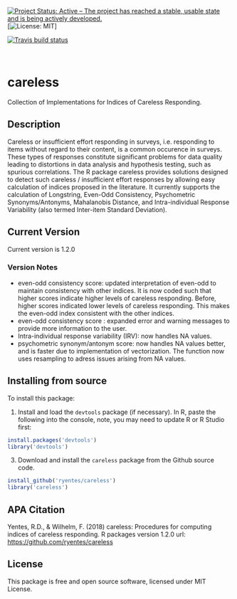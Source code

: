 [![Project Status: Active – The project has reached a stable, usable state and is being actively developed.](http://www.repostatus.org/badges/latest/active.svg)](http://www.repostatus.org/#active)
[![License: MIT](https://img.shields.io/badge/License-MIT-yellow.svg)]
<!-- badges: start -->
  [![Travis build status](https://travis-ci.com/ryentes/careless.svg?branch=master)](https://travis-ci.com/ryentes/careless)
<!-- badges: end -->

<br/>

# careless

Collection of Implementations for Indices of Careless Responding.

## Description

Careless or insufficient effort responding in surveys, i.e. responding to items without regard to their content, is a common occurence in surveys. These types of responses constitute significant problems for data quality leading to distortions in data analysis and hypothesis testing, such as spurious correlations. The R package careless provides solutions designed to detect such careless / insufficient effort responses by allowing easy calculation of indices proposed in the literature. It currently supports the calculation of Longstring, Even-Odd Consistency, Psychometric Synonyms/Antonyms, Mahalanobis Distance, and Intra-individual Response Variability (also termed Inter-item Standard Deviation).

## Current Version

Current version is 1.2.0

### Version Notes
* even-odd consistency score: updated interpretation of even-odd to maintain consistency with other indices. It is now coded such that higher scores indicate higher levels of careless responding. Before, higher scores indicated lower levels of careless responding. This makes the even-odd index consistent with the other indices.
* even-odd consistency score : expanded error and warning messages to provide more information to the user.
* Intra-individual response variability (IRV): now handles NA values.
* psychometric synonym/antonym score: now handles NA values better, and is faster due to implementation of vectorization. The function now uses resampling to adress issues arising from NA values.

## Installing from source

To install this package:

1) Install and load the `devtools` package (if necessary). In R, paste the following into the console, note, you may need to update R or R Studio first:

```r
install.packages('devtools')
library('devtools')
```

3) Download and install the `careless` package from the Github source code.

```r
install_github('ryentes/careless')
library('careless')
```

## APA Citation
Yentes, R.D., & Wilhelm, F. (2018) careless: Procedures for computing indices of careless responding. R packages version 1.2.0 url: https://github.com/ryentes/careless

## License

This package is free and open source software, licensed under MIT License.
